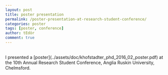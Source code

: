 ```yaml
---
layout: post
title: poster presentation
permalink: /poster-presentation-at-research-student-conference/
categories: poster
tags: [poster, conference]
author: tEdör
comment: true
---
```

<br>
I presented a [poster](../assets/doc/khofstadter_phd_2016_02_poster.pdf) at the 10th Annual Research Student Conference, Anglia Ruskin University, Chelmsford.
